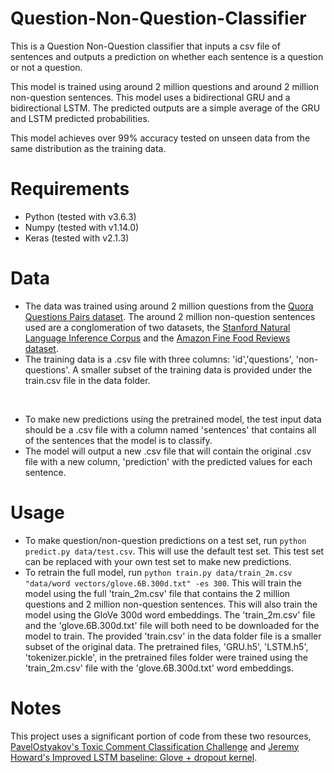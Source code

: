 # Question-Non-Question-Classifier

This is a Question Non-Question classifier that inputs a csv file of sentences and outputs a prediction on whether each sentence is a question or not a question.

This model is trained using around 2 million questions and around 2 million non-question sentences. This model uses a bidirectional GRU and a bidirectional LSTM. The predicted outputs are a simple average of the GRU and LSTM predicted probabilities. 

This model achieves over 99% accuracy tested on unseen data from the same distribution as the training data. 

# Requirements
*  Python (tested with v3.6.3)
*  Numpy  (tested with v1.14.0)
*  Keras  (tested with v2.1.3)
 
 # Data
 * The data was trained using around 2 million questions from the [Quora Questions Pairs dataset](https://www.kaggle.com/c/quora-question-pairs/data). The around 2 million non-question sentences used are a conglomeration of two datasets, the [Stanford Natural Language Inference Corpus](https://www.kaggle.com/stanfordu/stanford-natural-language-inference-corpus/data) and the [Amazon Fine Food Reviews
dataset](https://www.kaggle.com/snap/amazon-fine-food-reviews/data).
* The training data is a .csv file with three columns: 'id','questions', 'non-questions'. A smaller subset of the training data is provided under the train.csv file in the data folder.
<br>

* To make new predictions using the pretrained model, the test input data should be a .csv file with a column named 'sentences' that contains all of the sentences that the model is to classify.
* The model will output a new .csv file that will contain the original .csv file with a new column, 'prediction' with the predicted values for each sentence.

# Usage
* To make question/non-question predictions on a test set, run `python predict.py data/test.csv`. This will use the default test set. This test set can be replaced with your own test set to make new predictions.
* To retrain the full model, run `python train.py data/train_2m.csv "data/word vectors/glove.6B.300d.txt" -es 300`. This will train the model using the full 'train_2m.csv' file that contains the 2 million questions and 2 million non-question sentences. This will also train the model using the GloVe 300d word embeddings. The 'train_2m.csv' file and the 'glove.6B.300d.txt' file will both need to be downloaded for the model to train. The provided 'train.csv' in the data folder file is a smaller subset of the original data. The pretrained files, 'GRU.h5', 'LSTM.h5', 'tokenizer.pickle', in the pretrained files folder were trained using the 'train_2m.csv' file with the 'glove.6B.300d.txt' word embeddings.

# Notes
This project uses a significant portion of code from these two resources, [PavelOstyakov's Toxic Comment Classification Challenge](https://github.com/PavelOstyakov/toxic) and [Jeremy Howard's Improved LSTM baseline: Glove + dropout kernel](https://www.kaggle.com/jhoward/improved-lstm-baseline-glove-dropout).

